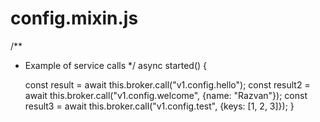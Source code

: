 
# config.mixin.js

/**
* Example of service calls
*/
async started() {

    const result = await this.broker.call("v1.config.hello");
    const result2 = await this.broker.call("v1.config.welcome", {name: "Razvan"});
    const result3 = await this.broker.call("v1.config.test", {keys: [1, 2, 3]});
}